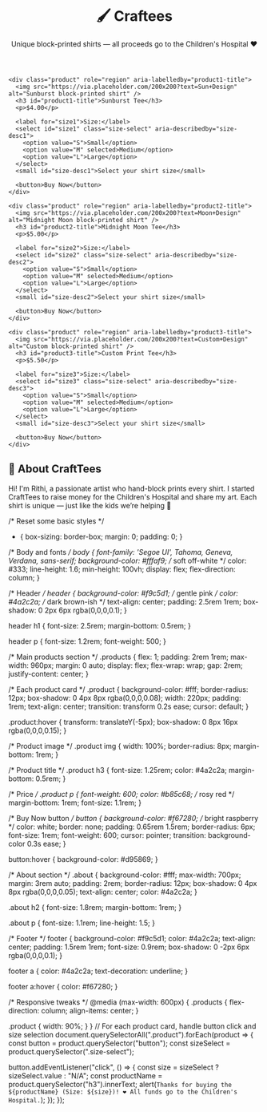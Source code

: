 <html>
  <body>
  <header>
    <h1>🖌️ Craftees</h1>
    <p>Unique block-printed shirts — all proceeds go to the Children's Hospital ❤️</p>
  </header>

  <section class="products" aria-label="Available Shirts for Sale">

    <div class="product" role="region" aria-labelledby="product1-title">
      <img src="https://via.placeholder.com/200x200?text=Sun+Design" alt="Sunburst block-printed shirt" />
      <h3 id="product1-title">Sunburst Tee</h3>
      <p>$4.00</p>

      <label for="size1">Size:</label>
      <select id="size1" class="size-select" aria-describedby="size-desc1">
        <option value="S">Small</option>
        <option value="M" selected>Medium</option>
        <option value="L">Large</option>
      </select>
      <small id="size-desc1">Select your shirt size</small>

      <button>Buy Now</button>
    </div>

    <div class="product" role="region" aria-labelledby="product2-title">
      <img src="https://via.placeholder.com/200x200?text=Moon+Design" alt="Midnight Moon block-printed shirt" />
      <h3 id="product2-title">Midnight Moon Tee</h3>
      <p>$5.00</p>

      <label for="size2">Size:</label>
      <select id="size2" class="size-select" aria-describedby="size-desc2">
        <option value="S">Small</option>
        <option value="M" selected>Medium</option>
        <option value="L">Large</option>
      </select>
      <small id="size-desc2">Select your shirt size</small>

      <button>Buy Now</button>
    </div>

    <div class="product" role="region" aria-labelledby="product3-title">
      <img src="https://via.placeholder.com/200x200?text=Custom+Design" alt="Custom block-printed shirt" />
      <h3 id="product3-title">Custom Print Tee</h3>
      <p>$5.50</p>

      <label for="size3">Size:</label>
      <select id="size3" class="size-select" aria-describedby="size-desc3">
        <option value="S">Small</option>
        <option value="M" selected>Medium</option>
        <option value="L">Large</option>
      </select>
      <small id="size-desc3">Select your shirt size</small>

      <button>Buy Now</button>
    </div>

  </section>

  <section class="about" aria-label="About CraftTees">
    <h2>💬 About CraftTees</h2>
    <p>Hi! I'm Rithi, a passionate artist who hand-block prints every shirt. I started CraftTees to raise money for the Children's Hospital and share my art. Each shirt is unique — just like the kids we’re helping 💖</p>
  </section>

/* Reset some basic styles */
* {
  box-sizing: border-box;
  margin: 0;
  padding: 0;
}

/* Body and fonts */
body {
  font-family: 'Segoe UI', Tahoma, Geneva, Verdana, sans-serif;
  background-color: #fffaf9;  /* soft off-white */
  color: #333;
  line-height: 1.6;
  min-height: 100vh;
  display: flex;
  flex-direction: column;
}

/* Header */
header {
  background-color: #f9c5d1; /* gentle pink */
  color: #4a2c2a; /* dark brown-ish */
  text-align: center;
  padding: 2.5rem 1rem;
  box-shadow: 0 2px 6px rgba(0,0,0,0.1);
}

header h1 {
  font-size: 2.5rem;
  margin-bottom: 0.5rem;
}

header p {
  font-size: 1.2rem;
  font-weight: 500;
}

/* Main products section */
.products {
  flex: 1;
  padding: 2rem 1rem;
  max-width: 960px;
  margin: 0 auto;
  display: flex;
  flex-wrap: wrap;
  gap: 2rem;
  justify-content: center;
}

/* Each product card */
.product {
  background-color: #fff;
  border-radius: 12px;
  box-shadow: 0 4px 8px rgba(0,0,0,0.08);
  width: 220px;
  padding: 1rem;
  text-align: center;
  transition: transform 0.2s ease;
  cursor: default;
}

.product:hover {
  transform: translateY(-5px);
  box-shadow: 0 8px 16px rgba(0,0,0,0.15);
}

/* Product image */
.product img {
  width: 100%;
  border-radius: 8px;
  margin-bottom: 1rem;
}

/* Product title */
.product h3 {
  font-size: 1.25rem;
  color: #4a2c2a;
  margin-bottom: 0.5rem;
}

/* Price */
.product p {
  font-weight: 600;
  color: #b85c68;  /* rosy red */
  margin-bottom: 1rem;
  font-size: 1.1rem;
}

/* Buy Now button */
button {
  background-color: #f67280;  /* bright raspberry */
  color: white;
  border: none;
  padding: 0.65rem 1.5rem;
  border-radius: 6px;
  font-size: 1rem;
  font-weight: 600;
  cursor: pointer;
  transition: background-color 0.3s ease;
}

button:hover {
  background-color: #d95869;
}

/* About section */
.about {
  background-color: #fff;
  max-width: 700px;
  margin: 3rem auto;
  padding: 2rem;
  border-radius: 12px;
  box-shadow: 0 4px 8px rgba(0,0,0,0.05);
  text-align: center;
  color: #4a2c2a;
}

.about h2 {
  font-size: 1.8rem;
  margin-bottom: 1rem;
}

.about p {
  font-size: 1.1rem;
  line-height: 1.5;
}

/* Footer */
footer {
  background-color: #f9c5d1;
  color: #4a2c2a;
  text-align: center;
  padding: 1.5rem 1rem;
  font-size: 0.9rem;
  box-shadow: 0 -2px 6px rgba(0,0,0,0.1);
}

footer a {
  color: #4a2c2a;
  text-decoration: underline;
}

footer a:hover {
  color: #f67280;
}

/* Responsive tweaks */
@media (max-width: 600px) {
  .products {
    flex-direction: column;
    align-items: center;
  }

  .product {
    width: 90%;
  }
}
// For each product card, handle button click and size selection
document.querySelectorAll(".product").forEach(product => {
  const button = product.querySelector("button");
  const sizeSelect = product.querySelector(".size-select");

  button.addEventListener("click", () => {
    const size = sizeSelect ? sizeSelect.value : "N/A";
    const productName = product.querySelector("h3").innerText;
    alert(`Thanks for buying the ${productName} (Size: ${size})! ❤️ All funds go to the Children's Hospital.`);
  });
});
